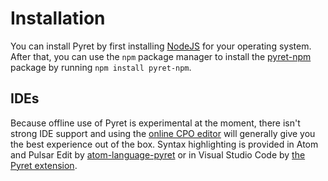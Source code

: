 # Installation

You can install Pyret by first installing [NodeJS][node-js] for your operating system. After that, you can use the `npm` package manager to install the [pyret-npm][pyret-npm] package by running `npm install pyret-npm`.


## IDEs

Because offline use of Pyret is experimental at the moment, there isn't strong IDE support and using the [online CPO editor][cpo] will generally give you the best experience out of the box. Syntax highlighting is provided in Atom and Pulsar Edit by [atom-language-pyret][atom-language-pyret] or in Visual Studio Code by [the Pyret extension][vscode-pyret].

[node-js]: https://nodejs.org/en/download
[pyret-npm]: https://npm.io/package/pyret-npm
[cpo]: https://code.pyret.org/editor
[atom-language-pyret]: https://github.com/brownplt/atom-language-pyret
[vscode-pyret]: https://marketplace.visualstudio.com/items?itemName=SethPoulsen.vscode-language-pyret